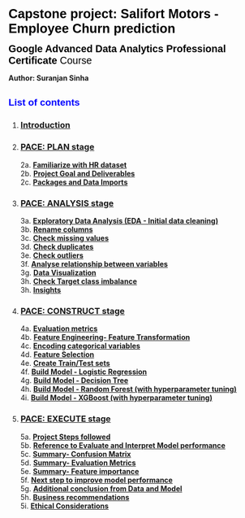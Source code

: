 <div class="alert alert-block alert-success">

<span style="font-family: Arial; font-size:1.8em;color:black;"> **Capstone project: Salifort Motors - Employee Churn prediction**

<span style="font-family: Arial; font-size:1.4em;color:black;"> **Google Advanced Data Analytics Professional Certificate** Course

**Author: Suranjan Sinha**
</div>

## <span style="font-family: Arial; font-size:0.9em;color:blue;"> List of contents

1. ### **[Introduction](#1)**
2. ### **[PACE: PLAN stage](#20)**
    2a. **[Familiarize with HR dataset](#21)**
    <br>2b. **[Project Goal and Deliverables](#22)**
    <br>2c. **[Packages and Data Imports](#23)**
3. ### **[PACE: ANALYSIS stage](#40)**
    3a. **[Exploratory Data Analysis (EDA - Initial data cleaning)](#41)**
    <br>3b. **[Rename columns](#43)**
    <br>3c. **[Check missing values](#44)**
    <br>3d. **[Check duplicates](#45)**
    <br>3e. **[Check outliers](#46)**
    <br>3f. **[Analyse relationship between variables](#47)**
    <br>3g. **[Data Visualization](#48)**
    <br>3h. **[Check Target class imbalance](#49)**
    <br>3h. **[Insights](#490)**
4. ### **[PACE: CONSTRUCT stage](#50)**
    4a. **[Evaluation metrics](#51)**
    <br>4b. **[Feature Engineering- Feature Transformation](#52)**
    <br>4c. **[Encoding categorical variables](#53)**
    <br>4d. **[Feature Selection](#54)**
    <br>4e. **[Create Train/Test sets](#55)**
    <br>4f. **[Build Model - Logistic Regression](#56)**
    <br>4g. **[Build Model - Decision Tree](#57)**
    <br>4h. **[Build Model - Random Forest (with hyperparameter tuning)](#58)**
    <br>4i. **[Build Model - XGBoost (with hyperparameter tuning)](#59)**
5. ### **[PACE: EXECUTE stage](#60)**
    5a. **[Project Steps followed](#61)**
    <br>5b. **[Reference to Evaluate and Interpret Model performance](#62)**
    <br>5c. **[Summary- Confusion Matrix](#63)**
    <br>5d. **[Summary- Evaluation Metrics](#64)**
    <br>5e. **[Summary- Feature importance](#65)**
    <br>5f. **[Next step to improve model performance](#67)**
    <br>5g. **[Additional conclusion from Data and Model](#68)**
    <br>5h. **[Business recommendations](#66)**
    <br>5i. **[Ethical Considerations](#69)**
